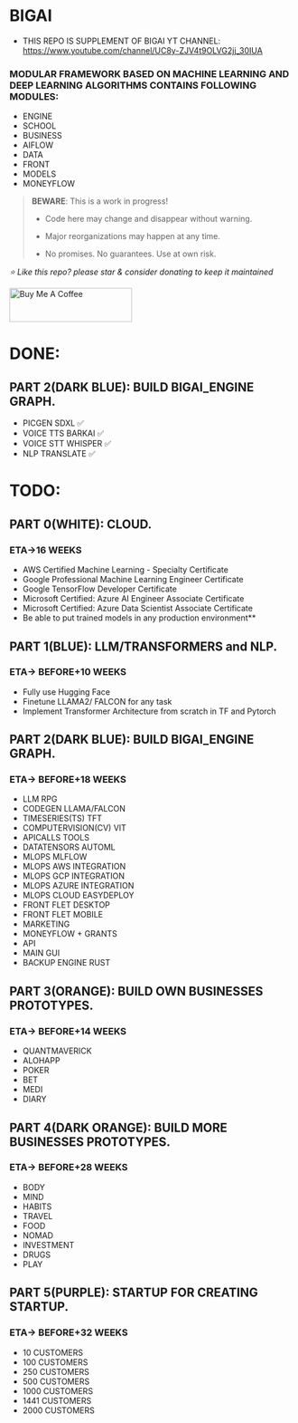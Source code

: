 # BIGAI
* THIS REPO IS SUPPLEMENT OF BIGAI YT CHANNEL: 
https://www.youtube.com/channel/UC8y-ZJV4t9OLVG2jj_30IUA

### MODULAR FRAMEWORK BASED ON MACHINE LEARNING AND DEEP LEARNING ALGORITHMS CONTAINS FOLLOWING MODULES:

* ENGINE
* SCHOOL
* BUSINESS
* AIFLOW
* DATA
* FRONT
* MODELS
* MONEYFLOW

> **BEWARE**: This is a work in progress!
>
> * Code here may change and disappear without warning.
>
> * Major reorganizations may happen at any time.
>
> * No promises. No guarantees. Use at own risk.





*⭐️ Like this repo? please star & consider donating to keep it maintained*

<a href="https://www.buymeacoffee.com/aleksanderu" target="_blank"><img src="https://cdn.buymeacoffee.com/buttons/v2/default-yellow.png" alt="Buy Me A Coffee" style="height: 60px !important;width: 217px !important;" ></a>


# **DONE:**
## PART 2(DARK BLUE): BUILD BIGAI_ENGINE GRAPH.

* PICGEN SDXL ✅
* VOICE TTS BARKAI ✅
* VOICE STT WHISPER ✅
* NLP TRANSLATE ✅


# **TODO:**

## PART 0(WHITE): CLOUD.
### ETA->16 WEEKS

* AWS Certified Machine Learning - Specialty Certificate
* Google Professional Machine Learning Engineer Certificate
* Google TensorFlow Developer Certificate
* Microsoft Certified: Azure AI Engineer Associate Certificate
* Microsoft Certified: Azure Data Scientist Associate Certificate
* Be able to put trained models in any production environment**

## PART 1(BLUE): LLM/TRANSFORMERS and NLP.
### ETA-> BEFORE+10 WEEKS

* Fully use Hugging Face 
* Finetune LLAMA2/ FALCON for any task
* Implement Transformer Architecture from scratch in TF and Pytorch

## PART 2(DARK BLUE): BUILD BIGAI_ENGINE GRAPH.
### ETA-> BEFORE+18 WEEKS

* LLM RPG
* CODEGEN LLAMA/FALCON
* TIMESERIES(TS) TFT
* COMPUTERVISION(CV) VIT
* APICALLS TOOLS
* DATATENSORS AUTOML
* MLOPS MLFLOW
* MLOPS AWS INTEGRATION
* MLOPS GCP INTEGRATION
* MLOPS AZURE INTEGRATION
* MLOPS CLOUD EASYDEPLOY
* FRONT FLET DESKTOP
* FRONT FLET MOBILE
* MARKETING
* MONEYFLOW + GRANTS
* API
* MAIN GUI
* BACKUP ENGINE RUST

## PART 3(ORANGE): BUILD OWN BUSINESSES PROTOTYPES.
### ETA-> BEFORE+14 WEEKS
* QUANTMAVERICK
* ALOHAPP
* POKER
* BET
* MEDI
* DIARY

## PART 4(DARK ORANGE): BUILD MORE BUSINESSES PROTOTYPES.
### ETA-> BEFORE+28 WEEKS
* BODY
* MIND
* HABITS
* TRAVEL
* FOOD
* NOMAD
* INVESTMENT
* DRUGS
* PLAY

## PART 5(PURPLE): STARTUP FOR CREATING STARTUP.
### ETA-> BEFORE+32 WEEKS
* 10 CUSTOMERS 
* 100 CUSTOMERS
* 250 CUSTOMERS
* 500 CUSTOMERS
* 1000 CUSTOMERS
* 1441 CUSTOMERS
* 2000 CUSTOMERS















